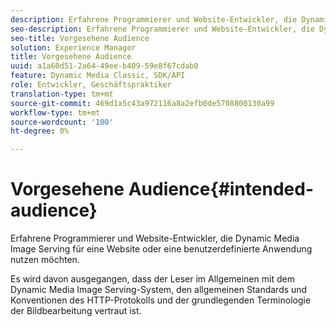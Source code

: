 ```yaml
---
description: Erfahrene Programmierer und Website-Entwickler, die Dynamic Media Image Serving für eine Website oder eine benutzerdefinierte Anwendung nutzen möchten.
seo-description: Erfahrene Programmierer und Website-Entwickler, die Dynamic Media Image Serving für eine Website oder eine benutzerdefinierte Anwendung nutzen möchten.
seo-title: Vorgesehene Audience
solution: Experience Manager
title: Vorgesehene Audience
uuid: a1a60d51-2a64-49ee-b409-59e8f67cdab0
feature: Dynamic Media Classic, SDK/API
role: Entwickler, Geschäftspraktiker
translation-type: tm+mt
source-git-commit: 469d1a5c43a972116a8a2efb0de5708800130a99
workflow-type: tm+mt
source-wordcount: '100'
ht-degree: 0%

---
```



# Vorgesehene Audience{#intended-audience}

Erfahrene Programmierer und Website-Entwickler, die Dynamic Media Image Serving für eine Website oder eine benutzerdefinierte Anwendung nutzen möchten.

Es wird davon ausgegangen, dass der Leser im Allgemeinen mit dem Dynamic Media Image Serving-System, den allgemeinen Standards und Konventionen des HTTP-Protokolls und der grundlegenden Terminologie der Bildbearbeitung vertraut ist.
